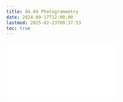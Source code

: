 ```yaml
---
title: 04.04 Photogrammetry
date: 2024-09-17T12:00:00
lastmod: 2025-02-23T09:37:53
toc: true
---
```


![Link to included file content](../../../../3d-modeling/photogrammetry.md)
